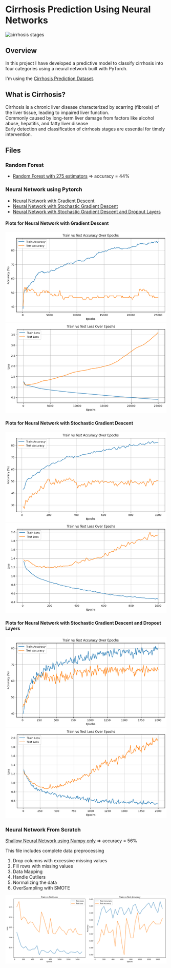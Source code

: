 # Cirrhosis Prediction Using Neural Networks

<img src="https://www.startstemcells.com/wp-content/uploads/2024/07/liver-2.jpg" height="300" alt="cirrhosis stages">

## Overview

In this project I have developed a predictive model to classify cirrhosis into four
categories using a neural network built with PyTorch.

I'm using the [Cirrhosis Prediction Dataset](https://www.kaggle.com/datasets/fedesoriano/cirrhosis-prediction-dataset/data).

## What is Cirrhosis?

Cirrhosis is a chronic liver disease characterized by scarring (fibrosis) of the
liver tissue, leading to impaired liver function.  
Commonly caused by long-term liver damage from factors like alcohol abuse, hepatitis, and fatty liver disease  
Early detection and classification of cirrhosis stages are essential
for timely intervention.

## Files

### Random Forest

- [Random Forest with 275 estimators](./random_forest.ipynb)
=> accuracy = 44%

### Neural Network using Pytorch

- [Neural Network with Gradient Descent](./cirrhosis_prediction_pytorch_gd.ipynb)
- [Neural Network with Stochastic Gradient Descent](./cirrhosis_prediction_pytorch_batch_sgd.ipynb)
- [Neural Network with Stochastic Gradient Descent and Dropout Layers](./cirrhosis_prediction_pytorch_sgd_and_dropout.ipynb)

#### Plots for Neural Network with Gradient Descent

![Accuracy Plot](./readme_content/accuracy_1.png)
![Loss Plot](./readme_content/loss_1.png)

#### Plots for Neural Network with Stochastic Gradient Descent

![Accuracy Plot](./readme_content/accuracy_2.png)
![Loss Plot](./readme_content/loss_2.png)

#### Plots for Neural Network with Stochastic Gradient Descent and Dropout Layers

![Accuracy Plot](./readme_content/accuracy_3.png)
![Loss Plot](./readme_content/loss_3.png)

### Neural Network From Scratch

[Shallow Neural Network using Numpy only](./from_scratch_neural_network.ipynb) => accuracy = 56%

This file includes complete data preprocessing

1. Drop columns with excessive missing values
2. Fill rows with missing values
3. Data Mapping
4. Handle Outliers
5. Normalizing the data
6. OverSampling with SMOTE

![plot for on scratch neural network](./readme_content/from_scratch_plot.png)
